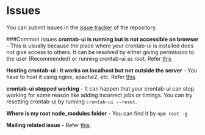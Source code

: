 Issues
======

You can submit issues in the [issue tracker](https://github.com/alseambusher/crontab-ui/issues) of the repository.

###Common issues
__crontab-ui is running but is not accessible on browser__ -
This is usually because the place where your crontab-ui is installed does not give access to others. It can be resolved by either giving permission to the user (Recommended) or running crontab-ui as root. Refer [this](https://github.com/alseambusher/crontab-ui/issues/8)

__Hosting crontab-ui : it works on localhost but not outside the server__ - You have to host it using nginx, apache2, etc. Refer [this](nginx.md).

__crontab-ui stopped working__ - It can happen that your crontab-ui can stop working for some reason like adding incorrect jobs or timings. You can try resetting crontab-ui by running `crontab-ui --reset`.

__Where is my root node_modules folder__ - You can find it by `npm root -g`

__Mailing related issue__ - Refer [this](https://github.com/alseambusher/crontab-ui/blob/master/README/mail.md).
